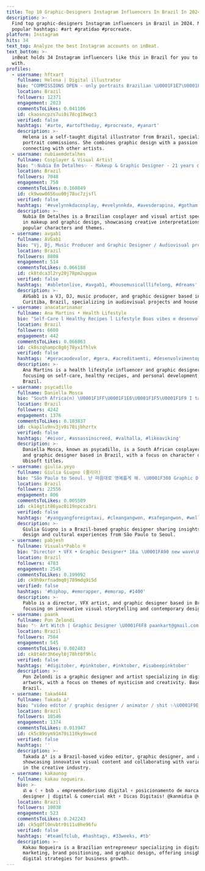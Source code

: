 ```yaml
---
title: Top 10 Graphic-Designers Instagram Influencers In Brazil In 2024
description: >-
  Find top graphic-designers Instagram influencers in Brazil in 2024. Most
  popular hashtags: #art #gratidao #procreate.
platform: Instagram
hits: 34
text_top: Analyze the best Instagram accounts on inBeat.
text_bottom: >-
  inBeat holds 34 Instagram influencers like this in Brazil for you to connect
  with.
profiles:
  - username: hftxart
    fullname: Helena | Digital illustrator
    bio: "COMMISSIONS OPEN - only portraits Brazilian \U0001F1E7\U0001F1F7 | self-taught | Graphic Designer Love finding art accounts to follow!\U0001F60A"
    location: Brazil
    followers: 12371
    engagement: 2023
    commentsToLikes: 0.041106
    id: ckaosncpzs7ui0i78cg18wqc3
    verified: false
    hashtags: '#arte, #artoftheday, #procreate, #yanart'
    description: >-
      Helena is a self-taught digital illustrator from Brazil, specializing in
      portrait commissions. She combines graphic design with a passion for
      connecting with other artists.
  - username: nubiaemdetalhes
    fullname: Cosplayer & Visual Artist
    bio: "✨Nubia Em Detalhes✨ - Makeup & Graphic Designer - 21 years old / SP - BRAZIL \U0001F1E7\U0001F1F7\U0001F1E7\U0001F1F7\U0001F1E7\U0001F1F7 \U0001F449 Embaixadora da @Piticasoficial \U0001F493 \U0001F447 My Links:"
    location: Brazil
    followers: 7048
    engagement: 758
    commentsToLikes: 0.160849
    id: ck9wow8656uu00j78uc7zjsfl
    verified: false
    hashtags: '#evelynnkdacosplay, #evelynnkda, #avesderapina, #gotham'
    description: >-
      Nubia Em Detalhes is a Brazilian cosplayer and visual artist specializing
      in makeup and graphic design, showcasing creative interpretations of
      popular characters and themes.
  - username: avgab1
    fullname: AVGab1
    bio: "Vj, Dj, Music Producer and Graphic Designer / Audiovisual project. Curitiba - Brazil \U0001F1E7\U0001F1F7 United Vjs - House Music ❤️"
    location: Brazil
    followers: 8808
    engagement: 514
    commentsToLikes: 0.066188
    id: ck8tdca3l2ry20j78pm2upgua
    verified: false
    hashtags: '#abletonlive, #avgab1, #housemusicalllifelong, #dreams'
    description: >-
      AVGab1 is a VJ, DJ, music producer, and graphic designer based in
      Curitiba, Brazil, specializing in audiovisual projects and house music.
  - username: anacatarinamar
    fullname: Ana Martins • Health Lifestyle
    bio: "Self-Care l Healthy Recipes l Lifestyle Boas vibes e desenvolvimento pessoal \U0001F4CD Figueira da Foz | Lisboa \U0001F48E Graphic Designer \U0001F5A5 Founder @bellartidesign"
    location: Brazil
    followers: 6600
    engagement: 442
    commentsToLikes: 0.066863
    id: ck8szqhampc8g0j78yx1fhlvk
    verified: false
    hashtags: '#geracaodevalor, #gera, #acreditaemti, #desenvolvimentopessoal'
    description: >-
      Ana Martins is a health lifestyle influencer and graphic designer,
      focusing on self-care, healthy recipes, and personal development, based in
      Brazil.
  - username: psycadillo
    fullname: Daniella Mosca
    bio: "South Africa(n) \U0001F1FF\U0001F1E6\U0001F1F5\U0001F1F9 I take dress-up pretty seriously \U0001F9B8\U0001F3FB‍♀️ Cosplayer | gamer | graphic designer ● Ubisoft Cosplay Ambassador \U0001F1FF\U0001F1E6"
    location: Brazil
    followers: 4242
    engagement: 1376
    commentsToLikes: 0.103837
    id: ckap1lu9nv3jv0i78ijbhzrtx
    verified: false
    hashtags: '#eivor, #assassinscreed, #valhalla, #likeaviking'
    description: >-
      Daniella Mosca, known as psycadillo, is a South African cosplayer, gamer,
      and graphic designer based in Brazil, with a focus on character design and
      Ubisoft titles.
  - username: giulia.yeyo
    fullname: Giulia Giugno (줄리아)
    bio: "São Paulo to Seoul. 난 마음대로 명예롭게 해. \U0001F308 Graphic Designer and... stuff"
    location: Brazil
    followers: 22556
    engagement: 806
    commentsToLikes: 0.005509
    id: ck14gtit86yac0i19npcca3ri
    verified: false
    hashtags: '#yangyangforeigntaxi, #cleangangwon, #safegangwon, #wellnessgangwon'
    description: >-
      Giulia Giugno is a Brazil-based graphic designer sharing insights on
      design and cultural experiences from São Paulo to Seoul.
  - username: pabjesh
    fullname: Visuals*Pablo ®
    bio: "Director • VFX • Graphic Designer* 18⟁ \U0001FA90 new wave\U0001F44111:11 ₁₄₀₀ A$AP"
    location: Brazil
    followers: 4783
    engagement: 2545
    commentsToLikes: 0.199092
    id: ck9h9xrfnadmq0j789mdq9i5d
    verified: false
    hashtags: '#hiphop, #emorapper, #emorap, #1400'
    description: >-
      Pablo is a director, VFX artist, and graphic designer based in Brazil,
      focusing on innovative visual storytelling and contemporary design themes.
  - username: paank
    fullname: Pɑn Zelɑndi
    bio: "✨ Art Witch | Graphic Designer \U0001F6F8 paankart@gmail.com \U0001F319 Commissions CLOSED"
    location: Brazil
    followers: 7584
    engagement: 545
    commentsToLikes: 0.082483
    id: ck8t4dr3h6eyl0j78ht0f9hlc
    verified: false
    hashtags: '#digitober, #pinktober, #inktober, #isabeepinktober'
    description: >-
      Pɑn Zelɑndi is a graphic designer and artist specializing in digital
      artwork, with a focus on themes of mysticism and creativity. Based in
      Brazil.
  - username: takad444
    fullname: Takada ∆³
    bio: "video editor / graphic designer / animator / shit ✨\U0001F9EA Parcerias, divulgações e orçamentos: 444contato@gmail.com"
    location: Brazil
    followers: 18546
    engagement: 1374
    commentsToLikes: 0.013947
    id: ck5c89sym91m70i110ky9xwcd
    verified: false
    hashtags: ''
    description: >-
      Takada ∆³ is a Brazil-based video editor, graphic designer, and animator,
      showcasing innovative visual content and collaborating with various brands
      in the creative industry.
  - username: kakaunog
    fullname: kakau nogueira.
    bio: >-
      ॐ ❂ ☾ ▿ bsb ▵ empreendedorismo digital ▿ posicionamento de marcas graphic
      designer | digital & comercial mkt ⚡️ Dicas Digitais! @kanmidia @vembrilha
    location: Brazil
    followers: 10038
    engagement: 523
    commentsToLikes: 0.242243
    id: ck5qdfl0nvbtr0i11u8he96fu
    verified: false
    hashtags: '#teamlfclub, #hashtags, #33weeks, #tb'
    description: >-
      Kakau Nogueira is a Brazilian entrepreneur specializing in digital
      marketing, brand positioning, and graphic design, offering insights into
      digital strategies for business growth.
---
```


